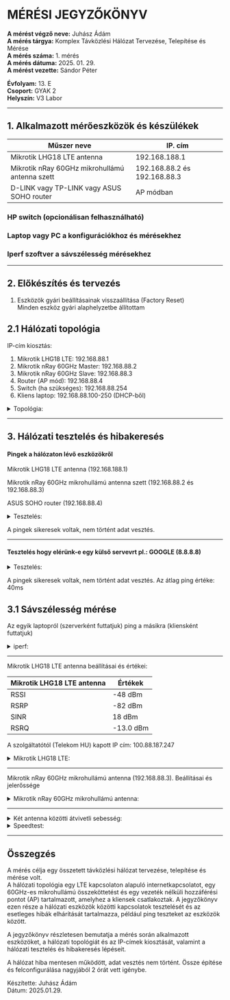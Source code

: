 # MÉRÉSI JEGYZŐKÖNYV

**A mérést végző neve:** Juhász Ádám   
**A mérés tárgya:** Komplex Távközlési Hálózat Tervezése, Telepítése és Mérése   
**A mérés száma:** 1. mérés  
**A mérés dátuma:** 2025. 01. 29.    
**A mérést vezette:** Sándor Péter  

**Évfolyam:** 13. E  
**Csoport:** GYAK 2  
**Helyszín:** V3 Labor  

--------------

## 1. Alkalmazott mérőeszközök és készülékek

| Műszer neve                                       | IP. cím       | 
| ------------------------------------------------- | ----------- | 
| Mikrotik LHG18 LTE antenna                        | 192.168.188.1   |
| Mikrotik nRay 60GHz mikrohullámú antenna szett    | 192.168.88.2 és 192.168.88.3| 
| D-LINK vagy TP-LINK vagy ASUS SOHO router         | AP módban  | 


### HP switch (opcionálisan felhasználható)  
### Laptop vagy PC a konfigurációkhoz és mérésekhez  
### Iperf szoftver a sávszélesség mérésekhez   
  
---------------------------------------------------------------------

## 2. Előkészítés és tervezés

1. Eszközök gyári beállításainak visszaállítása (Factory Reset)  
   Minden eszköz gyári alaphelyzetbe állítottam  


## 2.1 Hálózati topológia

IP-cím kiosztás:

1. Mikrotik LHG18 LTE: 192.168.88.1   
2. Mikrotik nRay 60GHz Master: 192.168.88.2  
3. Mikrotik nRay 60GHz Slave: 192.168.88.3  
4. Router (AP mód): 192.168.88.4  
5. Switch (ha szükséges): 192.168.88.254  
6. Kliens laptop: 192.168.88.100-250 (DHCP-ből)  


<details>
    <summary>Topológia:</summary>
   <img src="https://github.com/user-attachments/assets/0c9e5ee7-3f29-4432-a5e5-a049cf54e7ac">
</details>


-----------------------


## 3. Hálózati tesztelés és hibakeresés  

#### Pingek a hálózaton lévő eszközökről  

Mikrotik LHG18 LTE antenna (192.168.188.1)  

Mikrotik nRay 60GHz mikrohullámú antenna szett (192.168.88.2 és 192.168.88.3)  

ASUS SOHO router (192.168.88.4)


<details>
    <summary>Tesztelés:</summary>
  C:\Users\Admin>ping 192.168.88.1

Pinging 192.168.88.1 with 32 bytes of data:
Reply from 192.168.88.1: bytes=32 time<1ms TTL=64
Reply from 192.168.88.1: bytes=32 time<1ms TTL=64
Reply from 192.168.88.1: bytes=32 time<1ms TTL=64

Ping statistics for 192.168.88.1:
    Packets: Sent = 3, Received = 3, Lost = 0 (0% loss),
Approximate round trip times in milli-seconds:
    Minimum = 0ms, Maximum = 0ms, Average = 0ms
Control-C
^C
C:\Users\Admin>ping 192.168.88.2

Pinging 192.168.88.2 with 32 bytes of data:
Reply from 192.168.88.2: bytes=32 time<1ms TTL=64
Reply from 192.168.88.2: bytes=32 time<1ms TTL=64
Reply from 192.168.88.2: bytes=32 time<1ms TTL=64

Ping statistics for 192.168.88.2:
    Packets: Sent = 3, Received = 3, Lost = 0 (0% loss),
Approximate round trip times in milli-seconds:
    Minimum = 0ms, Maximum = 0ms, Average = 0ms
Control-C
^C
C:\Users\Admin>ping 192.168.88.3

Pinging 192.168.88.3 with 32 bytes of data:
Reply from 192.168.88.3: bytes=32 time=1ms TTL=64
Reply from 192.168.88.3: bytes=32 time=1ms TTL=64
Reply from 192.168.88.3: bytes=32 time=1ms TTL=64
Reply from 192.168.88.3: bytes=32 time=1ms TTL=64

Ping statistics for 192.168.88.3:
    Packets: Sent = 4, Received = 4, Lost = 0 (0% loss),
Approximate round trip times in milli-seconds:
    Minimum = 1ms, Maximum = 1ms, Average = 1ms

C:\Users\Admin>

C:\Users\Admin>ping 192.168.88.4

Pinging 192.168.88.4 with 32 bytes of data:
Reply from 192.168.88.4: bytes=32 time<1ms TTL=64
Reply from 192.168.88.4: bytes=32 time<1ms TTL=64
Reply from 192.168.88.4: bytes=32 time<1ms TTL=64
Reply from 192.168.88.4: bytes=32 time<1ms TTL=64

Ping statistics for 192.168.88.4:
    Packets: Sent = 4, Received = 4, Lost = 0 (0% loss),
Approximate round trip times in milli-seconds:
    Minimum = 0ms, Maximum = 0ms, Average = 0ms
   </details>

A pingek sikeresek voltak, nem történt adat vesztés.

----------

#### Tesztelés hogy elérünk-e egy külső servevrt pl.: GOOGLE (8.8.8.8)  


<details>
    <summary>Tesztelés:</summary>
   <img src="https://github.com/user-attachments/assets/46497593-8c92-4cb5-a0e1-ea7e556ada1d">
</details>


A pingek sikeresek voltak, nem történt adat vesztés. Az átlag ping értéke: 40ms



## 3.1 Sávszélesség mérése  

Az egyik laptopról (szerverként futtatjuk) ping a másikra (kliensként futtatjuk) 

<details>
    <summary>iperf:</summary>
   <img src="https://github.com/user-attachments/assets/45fd843f-31b3-48be-b69c-4a27bd5c0641">
</details>

----------

Mikrotik LHG18 LTE antenna beállításai és értékei:

|     Mikrotik LHG18 LTE antenna                    | Értékek    | 
| ------------------------------------------------- | -----------| 
| RSSI                                              | -48 dBm    |
|   RSRP                                            | -82 dBm    | 
|     SINR                                          | 18 dBm     | 
|     RSRQ                                          | -13.0 dBm  | 

A szolgáltatótól (Telekom HU) kapott IP cím: 100.88.187.247


<details>
    <summary>Mikrotik LHG18 LTE:</summary>
   <img src="https://github.com/user-attachments/assets/063adaf7-c9cd-41e0-95ce-bfe988720bfd">
</details>

-----------------

Mikrotik nRay 60GHz mikrohullámú antenna (192.168.88.3). Beállításai és jelerőssége

<details>
    <summary>Mikrotik nRay 60GHz mikrohullámú antenna:</summary>
   <img src="https://github.com/user-attachments/assets/6445fb05-179d-4b00-a68a-d2d6f7355ca7">
</details>

-------------

<details>
    <summary>Két antenna közötti átvivetli sebesség:</summary>
   <img src="https://github.com/user-attachments/assets/56232b9a-ac90-4b77-8ed1-95489e18248d">
</details>





<details>
    <summary>Speedtest:</summary>
   <img src="https://github.com/user-attachments/assets/046b4f4c-c502-4b3b-87e9-ca410f88544b">
</details>

-------------------
## Összegzés

A mérés célja egy összetett távközlési hálózat tervezése, telepítése és mérése volt.  
A hálózati topológia egy LTE kapcsolaton alapuló internetkapcsolatot, egy 60GHz-es mikrohullámú összeköttetést és egy vezeték nélküli hozzáférési pontot (AP) tartalmazott, amelyhez a kliensek csatlakoztak. A jegyzőkönyv ezen része a hálózati eszközök közötti kapcsolatok tesztelését és az esetleges hibák elhárítását tartalmazza, például ping teszteket az eszközök között.  

A jegyzőkönyv részletesen bemutatja a mérés során alkalmazott eszközöket, a hálózati topológiát és az IP-címek kiosztását, valamint a hálózati tesztelés és hibakeresés lépéseit.  

A hálózat hiba mentesen működött, adat vesztés nem történt. Össze építése és felconfigurálása nagyjából 2 órát vett igénybe.  

Készítette: Juhász Ádám  
Dátum: 2025.01.29.  







